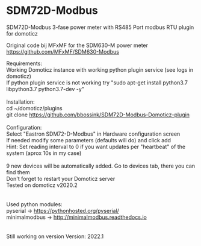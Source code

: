 # SDM72D-Modbus
SDM72D-Modbus 3-fase power meter with RS485 Port modbus RTU plugin for domoticz

Original code bij MFxMF for the SDM630-M power meter https://github.com/MFxMF/SDM630-Modbus

Requirements: <br>
Working Domoticz instance with working python plugin service (see logs in domoticz)<br>
If python plugin service is not working try "sudo apt-get install python3.7 libpython3.7 python3.7-dev -y"<br>
<br>
Installation: <br>
cd ~/domoticz/plugins<br>
git clone https://github.com/bbossink/SDM72D-Modbus-Domoticz-plugin <br>
<br>
Configuration: <br>
Select "Eastron SDM72-D-Modbus" in Hardware configuration screen<br>
If needed modify some parameters (defaults will do) and click add<br>
Hint: Set reading interval to 0 if you want updates per "heartbeat" of the system (aprox 10s in my case)<br>
<br>
9 new devices will be automatically added. Go to devices tab, there you can find them<br>
Don't forget to restart your Domoticz server<br>
Tested on domoticz v2020.2
<br><br><br>
Used python modules: <br>
pyserial -> https://pythonhosted.org/pyserial/ <br>
minimalmodbus -> http://minimalmodbus.readthedocs.io<br>
<br><br>
Still working on version Version: 2022.1
